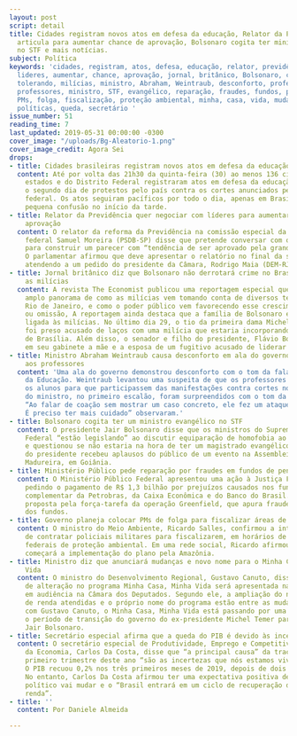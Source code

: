 ```yaml
---
layout: post
script: detail
title: Cidades registram novos atos em defesa da educação, Relator da Previdência
  articula para aumentar chance de aprovação, Bolsonaro cogita ter ministro evangélico
  no STF e mais notícias.
subject: Política
keywords: 'cidades, registram, atos, defesa, educação, relator, previdência, negociar,
  lideres, aumentar, chance, aprovação, jornal, britânico, Bolsonaro, crime, brasil,
  tolerando, milícias, ministro, Abraham, Weintraub, desconforto, professores, governo,
  professores, ministro, STF, evangélico, reparação, fraudes, fundos, pensão, governo,
  PMs, folga, fiscalização, proteção ambiental, minha, casa, vida, mudança, PIB, incertezas,
  políticas, queda, secretário '
issue_number: 51
reading_time: 7
last_updated: 2019-05-31 00:00:00 -0300
cover_image: "/uploads/Bg-Aleatorio-1.png"
cover_image_credit: Agora Sei
drops:
- title: Cidades brasileiras registram novos atos em defesa da educação
  content: Até por volta das 21h30 da quinta-feira (30) ao menos 136 cidades de 25
    estados e do Distrito Federal registraram atos em defesa da educação. Este foi
    o segundo dia de protestos pelo país contra os cortes anunciados pelo governo
    federal. Os atos seguiram pacíficos por todo o dia, apenas em Brasília houve uma
    pequena confusão no início da tarde.
- title: Relator da Previdência quer negociar com líderes para aumentar chance de
    aprovação
  content: O relator da reforma da Previdência na comissão especial da Câmara, o deputado
    federal Samuel Moreira (PSDB-SP) disse que pretende conversar com os líderes partidários
    para construir um parecer com “tendência de ser aprovado pela grande maioria”.
    O parlamentar afirmou que deve apresentar o relatório no final da semana que vem,
    atendendo a um pedido do presidente da Câmara, Rodrigo Maia (DEM-RJ).
- title: Jornal britânico diz que Bolsonaro não derrotará crime no Brasil tolerando
    as milícias
  content: A revista The Economist publicou uma reportagem especial que mostra um
    amplo panorama de como as milícias vem tomando conta de diversos territórios do
    Rio de Janeiro, e como o poder público vem favorecendo esse crescimento por ação
    ou omissão, A reportagem ainda destaca que a família de Bolsonaro estaria diretamente
    ligada às milícias. No último dia 29, o tio da primeira dama Michelle Bolsonaro
    foi preso acusado de laços com uma milícia que estaria incorporando terrenos perto
    de Brasília. Além disso, o senador e filho do presidente, Flávio Bolsonaro, empregava
    em seu gabinete a mãe e a esposa de um fugitivo acusado de liderar uma milícia.
- title: Ministro Abraham Weintraub causa desconforto em ala do governo após acusação
    aos professores
  content: 'Uma ala do governo demonstrou desconforto com o tom da fala do ministro
    da Educação. Weintraub levantou uma suspeita de que os professores estariam coagindo
    os alunos para que participassem das manifestações contra cortes no setor. Colegas
    do ministro, no primeiro escalão, foram surpreendidos com o tom da fala de Weintraub:
    “Ao falar de coação sem mostrar um caso concreto, ele fez um ataque genérico.
    É preciso ter mais cuidado” observaram.'
- title: Bolsonaro cogita ter um ministro evangélico no STF
  content: O presidente Jair Bolsonaro disse que os ministros do Supremo Tribunal
    Federal “estão legislando” ao discutir equiparação de homofobia ao crime de racismo
    e questionou se não estaria na hora de ter um magistrado evangélico. A declaração
    do presidente recebeu aplausos do público de um evento na Assembleia de Deus Ministério
    Madureira, em Goiânia.
- title: Ministério Público pede reparação por fraudes em fundos de pensão
  content: O Ministério Público Federal apresentou uma ação à Justiça Federal em Brasília
    pedindo o pagamento de R$ 1,3 bilhão por prejuízos causados nos fundos de previdência
    complementar da Petrobras, da Caixa Econômica e do Banco do Brasil. A ação foi
    proposta pela força-tarefa da operação Greenfield, que apura fraudes na gestão
    dos fundos.
- title: Governo planeja colocar PMs de folga para fiscalizar áreas de proteção ambiental
  content: O ministro do Meio Ambiente, Ricardo Salles, confirmou a intenção do governo
    de contratar policiais militares para fiscalizarem, em horários de folga, as unidades
    federais de proteção ambiental. Em uma rede social, Ricardo afirmou que o governo
    começará a implementação do plano pela Amazônia.
- title: Ministro diz que anunciará mudanças e novo nome para o Minha Casa, Minha
    Vida
  content: O ministro do Desenvolvimento Regional, Gustavo Canuto, disse que uma proposta
    de alteração no programa Minha Casa, Minha Vida será apresentada na próxima semana
    em audiência na Câmara dos Deputados. Segundo ele, a ampliação do número de faixas
    de renda atendidas e o próprio nome do programa estão entre as mudanças. De acordo
    com Gustavo Canuto, o Minha Casa, Minha Vida está passando por uma avaliação desde
    o período de transição do governo do ex-presidente Michel Temer para o governo
    Jair Bolsonaro.
- title: Secretário especial afirma que a queda do PIB é devido às incertezas políticas
  content: O secretário especial de Produtividade, Emprego e Competitividade do Ministério
    da Economia, Carlos Da Costa, disse que “a principal causa” da tração do PIB no
    primeiro trimestre deste ano “são as incertezas que nós estamos vivendo hoje”.
    O PIB recuou 0,2% nos três primeiros meses de 2019, depois de dois anos de recuperação.
    No entanto, Carlos Da Costa afirmou ter uma expectativa positiva de que o cenário
    político vai mudar e o “Brasil entrará em um ciclo de recuperação de emprego e
    renda”.
- title: ''
  content: Por Daniele Almeida

---
```

